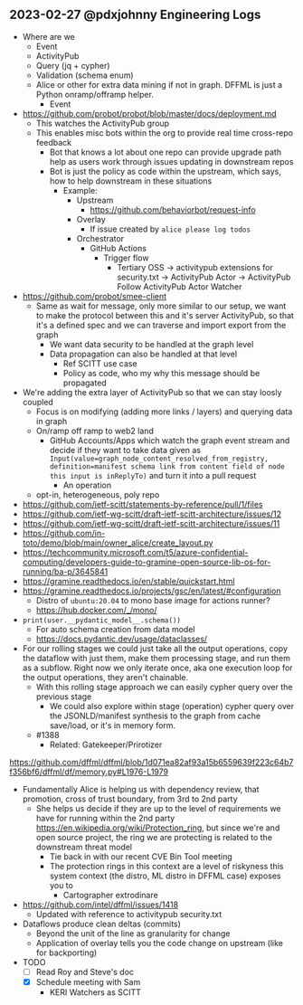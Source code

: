 ## 2023-02-27 @pdxjohnny Engineering Logs

- Where are we
  - Event
  - ActivityPub
  - Query (jq + cypher)
  - Validation (schema enum)
  - Alice or other for extra data mining if not in graph. DFFML is just a Python onramp/offramp helper.
    - Event
- https://github.com/probot/probot/blob/master/docs/deployment.md
  - This watches the ActivityPub group
  - This enables misc bots within the org to provide real time cross-repo feedback
    - Bot that knows a lot about one repo can provide upgrade path help as users work through issues updating in downstream repos
    - Bot is just the policy as code within the upstream, which says, how to help downstream in these situations
      - Example:
        - Upstream
          - https://github.com/behaviorbot/request-info
        - Overlay
          - If issue created by `alice please log todos`
        - Orchestrator
          - GitHub Actions
            - Trigger flow
              - Tertiary OSS -> activitypub extensions for security.txt -> ActivityPub Actor -> ActivityPub Follow ActivityPub Actor Watcher
- https://github.com/probot/smee-client
  - Same as wait for message, only more similar to our setup, we want to make the protocol between this and it's server ActivityPub, so that it's a defined spec and we can traverse and import export from the graph
    - We want data security to be handled at the graph level
    - Data propagation can also be handled at that level
      - Ref SCITT use case
      - Policy as code, who my why this message should be propagated
- We're adding the extra layer of ActivityPub so that we can stay loosly coupled
  - Focus is on modifying (adding more links / layers) and querying data in graph
  - On/ramp off ramp to web2 land
    - GitHub Accounts/Apps which watch the graph event stream and decide if they want to take data given as `Input(value=graph_node_content_resolved_from_registry, definition=manifest schema link from content field of node this input is inReplyTo)` and turn it into a pull request
      - An operation
  - opt-in, heterogeneous, poly repo
- https://github.com/ietf-scitt/statements-by-reference/pull/1/files
- https://github.com/ietf-wg-scitt/draft-ietf-scitt-architecture/issues/12
- https://github.com/ietf-wg-scitt/draft-ietf-scitt-architecture/issues/11
- https://github.com/in-toto/demo/blob/main/owner_alice/create_layout.py
- https://techcommunity.microsoft.com/t5/azure-confidential-computing/developers-guide-to-gramine-open-source-lib-os-for-running/ba-p/3645841
- https://gramine.readthedocs.io/en/stable/quickstart.html
- https://gramine.readthedocs.io/projects/gsc/en/latest/#configuration
  - Distro of `ubuntu:20.04` to mono base image for actions runner?
  - https://hub.docker.com/_/mono/
- `print(user.__pydantic_model__.schema())`
  - For auto schema creation from data model
  - https://docs.pydantic.dev/usage/dataclasses/
- For our rolling stages we could just take all the output operations,
  copy the dataflow with just them, make them processing stage, and run
  them as a subflow. Right now we only iterate once, aka one execution
  loop for the output operations, they aren't chainable.
  - With this rolling stage approach we can easily cypher query over the previous stage
    - We could also explore within stage (operation) cypher query over the
      JSONLD/manifest synthesis to the graph from cache save/load, or it's in memory form.
  - #1388
    - Related: Gatekeeper/Prirotizer

https://github.com/dffml/dffml/blob/1d071ea82af93a15b6559639f223c64b7f356bf6/dffml/df/memory.py#L1976-L1979

- Fundamentally Alice is helping us with dependency review, that promotion, cross of trust boundary, from 3rd to 2nd party
  - She helps us decide if they are up to the level of requirements we have for running within the 2nd party https://en.wikipedia.org/wiki/Protection_ring, but since we're and open source project, the ring we are protecting is related to the downstream threat model
    - Tie back in with our recent CVE Bin Tool meeting
    - The protection rings in this context are a level of riskyness this system context (the distro, ML distro in DFFML case) exposes you to
      - Cartographer extrodinare
- https://github.com/intel/dffml/issues/1418
  - Updated with reference to activitypub security.txt
- Dataflows produce clean deltas (commits)
  - Beyond the unit of the line as granularity for change
  - Application of overlay tells you the code change on upstream (like for backporting)
- TODO
  - [ ] Read Roy and Steve's doc
  - [x] Schedule meeting with Sam
    - KERI Watchers as SCITT